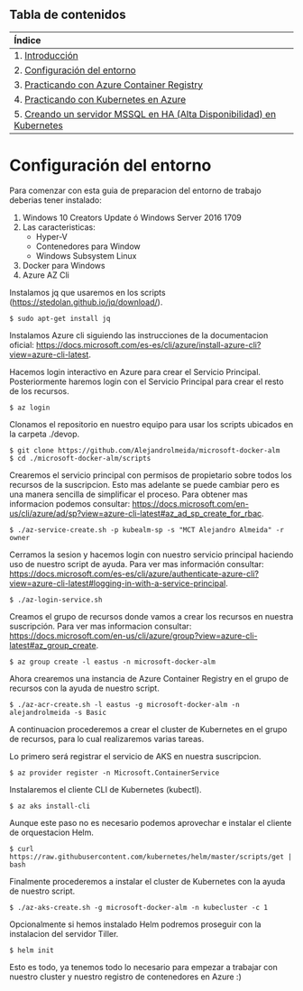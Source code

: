 ## Tabla de contenidos
| Índice |
| :--- |
| 1. [Introducción](README.md) |
| 2. [Configuración del entorno](1.%20Setup%20Environment.md) |
| 3. [Practicando con Azure Container Registry](2.%20Run%20on%20Azure%20Container%20Registry.md) |
| 4. [Practicando con Kubernetes en Azure](3.%20Run%20on%20Kubernetes%20Cluster.md) |
| 5. [Creando un servidor MSSQL en HA (Alta Disponibilidad) en Kubernetes](4.%20Create%20HA_MSSQL.md) |

# Configuración del entorno

Para comenzar con esta guia de preparacion del entorno de trabajo deberias tener instalado: 

1. Windows 10 Creators Update ó  Windows Server 2016 1709
2. Las caracteristicas: 
    * Hyper-V
    * Contenedores para Window
    * Windows Subsystem Linux 
3. Docker para Windows 
4. Azure AZ Cli

Instalamos jq que usaremos en los scripts (https://stedolan.github.io/jq/download/).

    $ sudo apt-get install jq

Instalamos Azure cli siguiendo las instrucciones de la documentacion oficial: https://docs.microsoft.com/es-es/cli/azure/install-azure-cli?view=azure-cli-latest.

Hacemos login interactivo en Azure para crear el Servicio Principal. Posteriormente haremos login con el Servicio Principal para crear el resto de los recursos.

    $ az login

Clonamos el repositorio en nuestro equipo para usar los scripts ubicados en la carpeta ./devop.

    $ git clone https://github.com/Alejandrolmeida/microsoft-docker-alm
    $ cd ./microsoft-docker-alm/scripts

Crearemos el servicio principal con permisos de propietario sobre todos los recursos de la suscripcion. Esto mas adelante se puede cambiar pero es una manera sencilla de simplificar el proceso. Para obtener mas informacion podemos consultar: https://docs.microsoft.com/en-us/cli/azure/ad/sp?view=azure-cli-latest#az_ad_sp_create_for_rbac.

    $ ./az-service-create.sh -p kubealm-sp -s "MCT Alejandro Almeida" -r owner

Cerramos la sesion y hacemos login con nuestro servicio principal haciendo uso de nuestro script de ayuda. Para ver mas información consultar: https://docs.microsoft.com/es-es/cli/azure/authenticate-azure-cli?view=azure-cli-latest#logging-in-with-a-service-principal.

    $ ./az-login-service.sh

Creamos el grupo de recursos donde vamos a crear los recursos en nuestra suscripción. Para ver mas informacion consultar: https://docs.microsoft.com/en-us/cli/azure/group?view=azure-cli-latest#az_group_create.

    $ az group create -l eastus -n microsoft-docker-alm

Ahora crearemos una instancia de Azure Container Registry en el grupo de recursos con la ayuda de nuestro script. 

    $ ./az-acr-create.sh -l eastus -g microsoft-docker-alm -n alejandrolmeida -s Basic

A continuacion procederemos a crear el cluster de Kubernetes en el grupo de recursos, para lo cual realizaremos varias tareas.

Lo primero será registrar el servicio de AKS en nuestra suscripcion. 

    $ az provider register -n Microsoft.ContainerService

Instalaremos el cliente CLI de Kubernetes (kubectl).

    $ az aks install-cli

Aunque este paso no es necesario podemos aprovechar e instalar el cliente de orquestacion Helm.

    $ curl https://raw.githubusercontent.com/kubernetes/helm/master/scripts/get | bash

Finalmente procederemos a instalar el cluster de Kubernetes con la ayuda de nuestro script.

    $ ./az-aks-create.sh -g microsoft-docker-alm -n kubecluster -c 1

Opcionalmente si hemos instalado Helm podremos proseguir con la instalacion del servidor Tiller.

    $ helm init 

Esto es todo, ya tenemos todo lo necesario para empezar a trabajar con nuestro cluster y nuestro registro de contenedores en Azure :)


